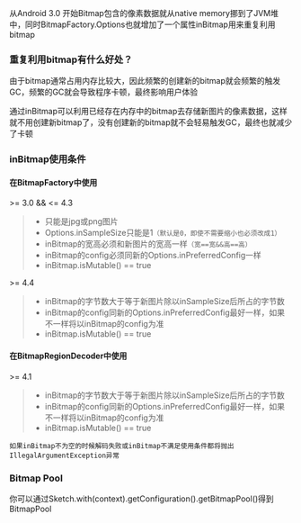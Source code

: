 从Android 3.0 开始Bitmap包含的像素数据就从native memory挪到了JVM堆中，同时BitmapFactory.Options也就增加了一个属性inBitmap用来重复利用bitmap

### 重复利用bitmap有什么好处？

由于bitmap通常占用内存比较大，因此频繁的创建新的bitmap就会频繁的触发GC，频繁的GC就会导致程序卡顿，最终影响用户体验

通过inBitmap可以利用已经存在内存中的bitmap去存储新图片的像素数据，这样就不用创建新bitmap了，没有创建新的bitmap就不会轻易触发GC，最终也就减少了卡顿

### inBitmap使用条件

#### 在BitmapFactory中使用
\>= 3.0 && <= 4.3
>* 只能是jpg或png图片
>* Options.inSampleSize只能是1`（默认是0，即使不需要缩小也必须改成1）`
>* inBitmap的宽高必须和新图片的宽高一样`（宽==宽&&高==高）`
>* inBitmap的config必须同新的Options.inPreferredConfig一样
>* inBitmap.isMutable() == true

\>= 4.4
>* inBitmap的字节数大于等于新图片除以inSampleSize后所占的字节数
>* inBitmap的config同新的Options.inPreferredConfig最好一样，如果不一样将以inBitmap的config为准
>* inBitmap.isMutable() == true

#### 在BitmapRegionDecoder中使用

\>= 4.1
>* inBitmap的字节数大于等于新图片除以inSampleSize后所占的字节数
>* inBitmap的config同新的Options.inPreferredConfig最好一样，如果不一样将以inBitmap的config为准
>* inBitmap.isMutable() == true

`如果inBitmap不为空的时候解码失败或inBitmap不满足使用条件都将抛出IllegalArgumentException异常`

### Bitmap Pool
你可以通过Sketch.with(context).getConfiguration().getBitmapPool()得到BitmapPool
